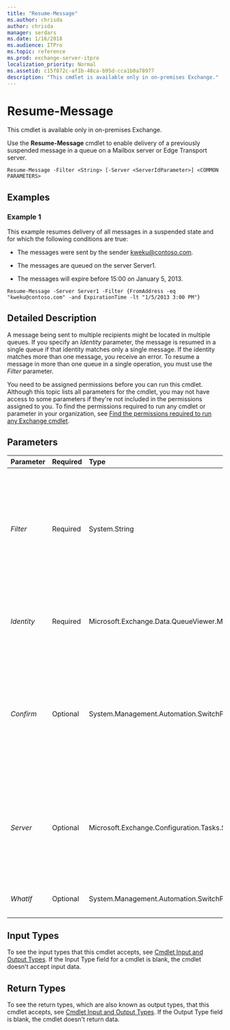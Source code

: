 ```yaml
---
title: "Resume-Message"
ms.author: chrisda
author: chrisda
manager: serdars
ms.date: 1/16/2018
ms.audience: ITPro
ms.topic: reference
ms.prod: exchange-server-itpro
localization_priority: Normal
ms.assetid: c15f872c-af1b-48ca-b95d-cca1b0a78977
description: "This cmdlet is available only in on-premises Exchange."
---
```


# Resume-Message

This cmdlet is available only in on-premises Exchange.
  
Use the **Resume-Message** cmdlet to enable delivery of a previously suspended message in a queue on a Mailbox server or Edge Transport server.
  
```
Resume-Message -Filter <String> [-Server <ServerIdParameter>] <COMMON PARAMETERS>
```

## Examples
<a name="Examples"> </a>

### Example 1

This example resumes delivery of all messages in a suspended state and for which the following conditions are true:
  
- The messages were sent by the sender kweku@contoso.com.
    
- The messages are queued on the server Server1.
    
- The messages will expire before 15:00 on January 5, 2013.
    
```
Resume-Message -Server Server1 -Filter {FromAddress -eq "kweku@contoso.com" -and ExpirationTime -lt "1/5/2013 3:00 PM"}
```

## Detailed Description
<a name="DetailedDescription"> </a>

A message being sent to multiple recipients might be located in multiple queues. If you specify an _Identity_ parameter, the message is resumed in a single queue if that identity matches only a single message. If the identity matches more than one message, you receive an error. To resume a message in more than one queue in a single operation, you must use the _Filter_ parameter.
  
You need to be assigned permissions before you can run this cmdlet. Although this topic lists all parameters for the cmdlet, you may not have access to some parameters if they're not included in the permissions assigned to you. To find the permissions required to run any cmdlet or parameter in your organization, see [Find the permissions required to run any Exchange cmdlet](https://technet.microsoft.com/library/mt432940.aspx).
  
## Parameters
<a name="DetailedDescription"> </a>

|**Parameter**|**Required**|**Type**|**Description**|
|:-----|:-----|:-----|:-----|
| _Filter_ <br/> |Required  <br/> |System.String  <br/> |The _Filter_ parameter specifies one or more messages by using OPath filter syntax. The OPath filter includes a message property name followed by a comparison operator and value, for example, `{FromAddress -like "*@contoso.com"}`. For details about filterable message properties and comparison operators, see [Properties of messages in queues](https://technet.microsoft.com/library/bb123714.aspx) and[https://technet.microsoft.com/library/aa998047.aspx](Find queues and messages in queues in the Exchange Management Shell).  <br/> You can specify multiple criteria by using the **and** comparison operator. Property values that aren't expressed as an integer must be enclosed in quotation marks ("). <br/> |
| _Identity_ <br/> |Required  <br/> |Microsoft.Exchange.Data.QueueViewer.MessageIdentity  <br/> |The _Identity_ parameter specifies the message. Valid input for this parameter uses the syntax _Server_\ _Queue_\ _MessageInteger_ or _Queue_\ _MessageInteger_ or _MessageInteger_, for example,  `Mailbox01\contoso.com\5` or `10`. For details about message identity, see the "Message identity" section in [Find queues and messages in queues in the Exchange Management Shell](https://technet.microsoft.com/library/aa998047.aspx).  <br/> |
| _Confirm_ <br/> |Optional  <br/> |System.Management.Automation.SwitchParameter  <br/> | The _Confirm_ switch specifies whether to show or hide the confirmation prompt. How this switch affects the cmdlet depends on if the cmdlet requires confirmation before proceeding. <br/>  Destructive cmdlets (for example, **Remove-\*** cmdlets) have a built-in pause that forces you to acknowledge the command before proceeding. For these cmdlets, you can skip the confirmation prompt by using this exact syntax: `-Confirm:$false`.  <br/>  Most other cmdlets (for example, **New-\*** and **Set-\*** cmdlets) don't have a built-in pause. For these cmdlets, specifying the _Confirm_ switch without a value introduces a pause that forces you acknowledge the command before proceeding. <br/> |
| _Server_ <br/> |Optional  <br/> |Microsoft.Exchange.Configuration.Tasks.ServerIdParameter  <br/> | The _Server_ parameter specifies the Exchange server where you want to run this command. You can use any value that uniquely identifies the server. For example: <br/>  Name <br/>  FQDN <br/>  Distinguished name (DN) <br/>  Exchange Legacy DN <br/>  If you don't use this parameter, the command is run on the local server. <br/>  You can use the _Server_ parameter and the _Filter_ parameter in the same command. You can't use the _Server_ parameter and the _Identity_ parameter in the same command. <br/> |
| _WhatIf_ <br/> |Optional  <br/> |System.Management.Automation.SwitchParameter  <br/> |The _WhatIf_ switch simulates the actions of the command. You can use this switch to view the changes that would occur without actually applying those changes. You don't need to specify a value with this switch. <br/> |
   
## Input Types
<a name="InputTypes"> </a>

To see the input types that this cmdlet accepts, see [Cmdlet Input and Output Types](http://go.microsoft.com/fwlink/p/?linkId=616387). If the Input Type field for a cmdlet is blank, the cmdlet doesn't accept input data.
  
## Return Types
<a name="ReturnTypes"> </a>

To see the return types, which are also known as output types, that this cmdlet accepts, see [Cmdlet Input and Output Types](http://go.microsoft.com/fwlink/p/?linkId=616387). If the Output Type field is blank, the cmdlet doesn't return data.
  

